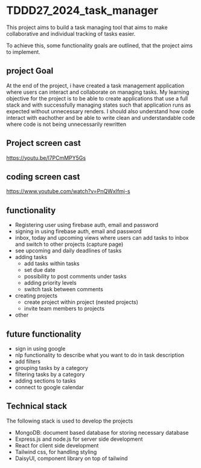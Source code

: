 # TDDD27_2024_task_manager

This project aims to build a task managing tool that aims to make collaborative and individual tracking of tasks easier.

To achieve this, some functionality goals are outlined, that the project aims to implement.

## project Goal

At the end of the project, i have created a task management application where users can interact and collaborate on managing tasks.
My learning objective for the project is to be able to create applications that use a full stack and with successfully managing states such that application runs as expected without unnecessary renders. I should also understand how code interact with eachother and be able to write clean and understandable code where code is not being unnecessarily rewritten

## Project screen cast

https://youtu.be/l7PCmMPY5Gs

## coding screen cast

https://www.youtube.com/watch?v=PnQWxIfmj-s

## functionality

- Registering user using firebase auth, email and password
- signing in using firebase auth, email and password
- inbox, today and upcoming views where users can add tasks to inbox and switch to other projects (capture page)
- see upcoming and daily deadlines of tasks
- adding tasks
  - add tasks within tasks
  - set due date
  - possibility to post comments under tasks
  - adding priority levels
  - switch task between comments
- creating projects
  - create project within project (nested projects)
  - invite team members to projects
- other

## future functionality

- sign in using google
- nlp functionality to describe what you want to do in task description
- add filters
- grouping tasks by a category
- filtering tasks by a category
- adding sections to tasks
- connect to google calendar

## Technical stack

The following stack is used to develop the projects

- MongoDB: document based database for storing necessary database
- Express.js and node.js for server side development
- React for client side development
- Tailwind css, for handling styling
- DaisyUI, component library on top of tailwind

